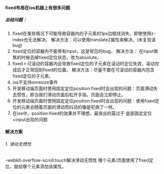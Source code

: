 #### fixed布局在ios机器上有很多问题

##### 总结问题： 
1. fixed在某些情况下可能导致容器内的子元素的1px边框线消失，即使使用z-index也无法解决。
解决方法：可以使用translateZ属性来解决。(未复现该bug)
2. fixed定位的容器内不能带有input，这是常见的bug。
解决方法： 在input聚焦的时候去掉fixed定位状态，改为absolute。
3. fixed＋可滚动的容器内会导致fixed定位的子元素在滚动时定位失效，滚动完成后才正常回到fixed的位置。
解决方法：尽量不要在可滚动的容器内包含fixed定位的子元素。
4. ios不支持onresize事件
5. 开发移动端页面时使用固定定位position:fixed时会出现的问题：页面滑动失去惯性，即当我们滑动页面后松开手指，页面会立即停止。
6. 开发移动端页面时使用固定定位position:fixed时会出现的问题：使用fixed定位的元素会随着页面的滑动而抖动的像是犯病了一样。
7. 在ios中，position:fixed的效果并不理想，最突出的莫过于 底部固定定位+input出现的问题


#### 解决方案

###### 1. 滑动无惯性
-webkit-overflow-scroll:touch解决滑动无惯性 
哪个元素/页面使用了fixed定位，就给哪个元素添加该属性。
